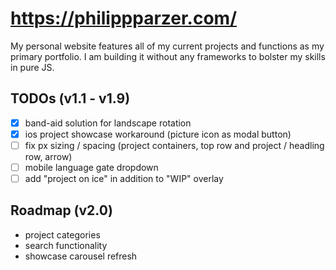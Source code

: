 # https://philippparzer.com/

My personal website features all of my current projects and functions as my primary portfolio. I am building it without any frameworks to bolster my skills in pure JS. 

## TODOs (v1.1 - v1.9)
- [x] band-aid solution for landscape rotation
- [x] ios project showcase workaround (picture icon as modal button)
- [ ] fix px sizing / spacing (project containers, top row and project / headling row, arrow)
- [ ] mobile language gate dropdown
- [ ] add "project on ice" in addition to "WIP" overlay

## Roadmap (v2.0)

- project categories
- search functionality
- showcase carousel refresh
